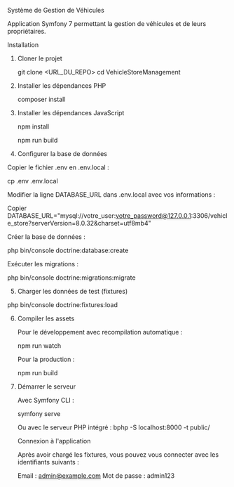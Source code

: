 Système de Gestion de Véhicules

Application Symfony 7 permettant la gestion de véhicules et de leurs propriétaires.


Installation

1. Cloner le projet
   
   git clone <URL_DU_REPO>
   cd VehicleStoreManagement

2. Installer les dépendances PHP
   
   composer install

3. Installer les dépendances JavaScript
 
   npm install
   
   npm run build

4. Configurer la base de données

Copier le fichier .env en .env.local :

cp .env .env.local

Modifier la ligne DATABASE_URL dans .env.local avec vos informations :

Copier DATABASE_URL="mysql://votre_user:votre_password@127.0.0.1:3306/vehicle_store?serverVersion=8.0.32&charset=utf8mb4"

Créer la base de données :

php bin/console doctrine:database:create

Exécuter les migrations :

php bin/console doctrine:migrations:migrate

5. Charger les données de test (fixtures)

php bin/console doctrine:fixtures:load


6. Compiler les assets
   
   Pour le développement avec recompilation automatique :
   
   npm run watch
   
   Pour la production :
   
   npm run build

7. Démarrer le serveur
   
   Avec Symfony CLI :

   symfony serve
   
   Ou avec le serveur PHP intégré :
   bphp -S localhost:8000 -t public/
   
   Connexion à l'application
   
   Après avoir chargé les fixtures, vous pouvez vous connecter avec les identifiants suivants :
   
   Email : admin@example.com
   Mot de passe : admin123

